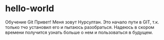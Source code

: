 # hello-world
Обучение Git
Привет! Меня зовут Нурсултан. Это начало пути в GIT, т.к. только тчо установил его и пытаюсь разобраться. Надеюсь в скором времени получится узнать больше о нем и пользоваться в будущем.

